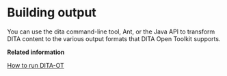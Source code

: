 # Building output

You can use the dita command-line tool, Ant, or the Java API to transform DITA content to the various output formats that DITA Open Toolkit supports.

**Related information**  


[How to run DITA-OT](https://www.oxygenxml.com/events/2015/dita-ot_day.html#How_To_Run_DITA_OT)


